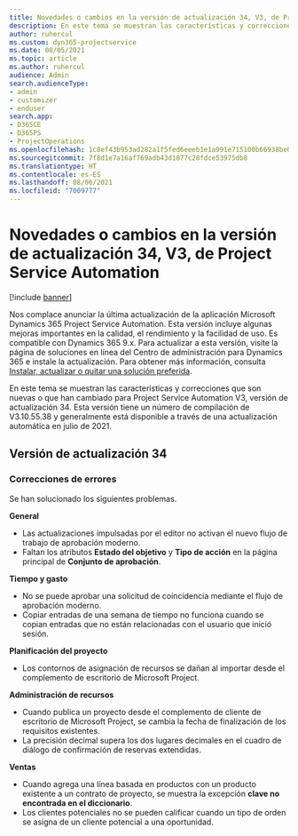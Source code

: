 ```yaml
---
title: Novedades o cambios en la versión de actualización 34, V3, de Project Service Automation
description: En este tema se muestran las características y correcciones que están disponibles en la versión de actualización 34, V3, de Project Service Automation.
author: ruhercul
ms.custom: dyn365-projectservice
ms.date: 08/05/2021
ms.topic: article
ms.author: ruhercul
audience: Admin
search.audienceType:
- admin
- customizer
- enduser
search.app:
- D365CE
- D365PS
- ProjectOperations
ms.openlocfilehash: 1c8ef43b953ad282a1f5fed6eeeb1e1a991e715100b66938be03b5b5f3da575e
ms.sourcegitcommit: 7f8d1e7a16af769adb43d1877c28fdce53975db8
ms.translationtype: HT
ms.contentlocale: es-ES
ms.lasthandoff: 08/06/2021
ms.locfileid: "7009777"
---
```

# <a name="whats-new-or-changed-in-project-service-automation-update-release-34-v3"></a>Novedades o cambios en la versión de actualización 34, V3, de Project Service Automation

[!include [banner](../includes/psa-now-project-operations.md)]

Nos complace anunciar la última actualización de la aplicación Microsoft Dynamics 365 Project Service Automation. Esta versión incluye algunas mejoras importantes en la calidad, el rendimiento y la facilidad de uso. Es compatible con Dynamics 365 9.x. Para actualizar a esta versión, visite la página de soluciones en línea del Centro de administración para Dynamics 365 e instale la actualización. Para obtener más información, consulta [Instalar, actualizar o quitar una solución preferida](/power-platform/admin/install-remove-preferred-solution).

En este tema se muestran las características y correcciones que son nuevas o que han cambiado para Project Service Automation V3, versión de actualización 34. Esta versión tiene un número de compilación de V3.10.55.38 y generalmente está disponible a través de una actualización automática en julio de 2021.

## <a name="update-release-34"></a>Versión de actualización 34

### <a name="bug-fixes"></a>Correcciones de errores
Se han solucionado los siguientes problemas.

**General**

- Las actualizaciones impulsadas por el editor no activan el nuevo flujo de trabajo de aprobación moderno.
- Faltan los atributos **Estado del objetivo** y **Tipo de acción** en la página principal de **Conjunto de aprobación**.

**Tiempo y gasto**

- No se puede aprobar una solicitud de coincidencia mediante el flujo de aprobación moderno.
- Copiar entradas de una semana de tiempo no funciona cuando se copian entradas que no están relacionadas con el usuario que inició sesión.

**Planificación del proyecto**

- Los contornos de asignación de recursos se dañan al importar desde el complemento de escritorio de Microsoft Project.

**Administración de recursos**

- Cuando publica un proyecto desde el complemento de cliente de escritorio de Microsoft Project, se cambia la fecha de finalización de los requisitos existentes.
- La precisión decimal supera los dos lugares decimales en el cuadro de diálogo de confirmación de reservas extendidas.

**Ventas**

- Cuando agrega una línea basada en productos con un producto existente a un contrato de proyecto, se muestra la excepción **clave no encontrada en el diccionario**.
- Los clientes potenciales no se pueden calificar cuando un tipo de orden se asigna de un cliente potencial a una oportunidad.
